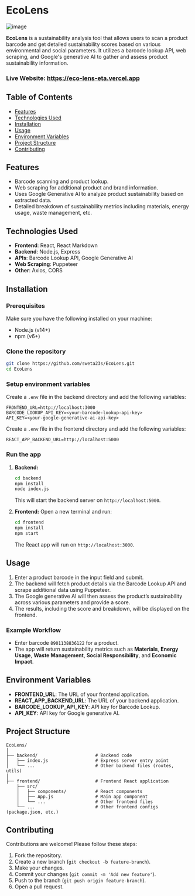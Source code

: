 # EcoLens

![image](https://github.com/user-attachments/assets/3921958c-776a-471a-82cf-b00295301113)

**EcoLens** is a sustainability analysis tool that allows users to scan a product barcode and get detailed sustainability scores based on various environmental and social parameters. It utilizes a barcode lookup API, web scraping, and Google's generative AI to gather and assess product sustainability information.

### Live Website: https://eco-lens-eta.vercel.app

## Table of Contents
- [Features](#features)
- [Technologies Used](#technologies-used)
- [Installation](#installation)
- [Usage](#usage)
- [Environment Variables](#environment-variables)
- [Project Structure](#project-structure)
- [Contributing](#contributing)



## Features
- Barcode scanning and product lookup.
- Web scraping for additional product and brand information.
- Uses Google Generative AI to analyze product sustainability based on extracted data.
- Detailed breakdown of sustainability metrics including materials, energy usage, waste management, etc.

## Technologies Used
- **Frontend**: React, React Markdown
- **Backend**: Node.js, Express
- **APIs**: Barcode Lookup API, Google Generative AI
- **Web Scraping**: Puppeteer
- **Other**: Axios, CORS

## Installation

### Prerequisites
Make sure you have the following installed on your machine:
- Node.js (v14+)
- npm (v6+)

### Clone the repository
```bash
git clone https://github.com/sweta23s/EcoLens.git
cd EcoLens
```

### Setup environment variables
Create a `.env` file in the backend directory and add the following variables:
```env
FRONTEND_URL=http://localhost:3000
BARCODE_LOOKUP_API_KEY=<your-barcode-lookup-api-key>
API_KEY=<your-google-generative-ai-api-key>
```

Create a `.env` file in the frontend directory and add the following variables:
```env
REACT_APP_BACKEND_URL=http://localhost:5000
```

### Run the app
1. **Backend:**
   ```bash
   cd backend
   npm install
   node index.js
   ```
   This will start the backend server on `http://localhost:5000`.

2. **Frontend:**
   Open a new terminal and run:
   ```bash
   cd frontend
   npm install
   npm start
   ```
   The React app will run on `http://localhost:3000`.

## Usage
1. Enter a product barcode in the input field and submit.
2. The backend will fetch product details via the Barcode Lookup API and scrape additional data using Puppeteer.
3. The Google generative AI will then assess the product’s sustainability across various parameters and provide a score.
4. The results, including the score and breakdown, will be displayed on the frontend.

### Example Workflow
- Enter barcode `8901138836122` for a product.
- The app will return sustainability metrics such as **Materials**, **Energy Usage**, **Waste Management**, **Social Responsibility**, and **Economic Impact**.

## Environment Variables
- **FRONTEND_URL**: The URL of your frontend application.
- **REACT_APP_BACKEND_URL**: The URL of your backend application.
- **BARCODE_LOOKUP_API_KEY**: API key for Barcode Lookup.
- **API_KEY**: API key for Google generative AI.

## Project Structure
```plaintext
EcoLens/
│
├── backend/                      # Backend code
│   ├── index.js                  # Express server entry point
│   └── ...                       # Other backend files (routes, utils)
│
├── frontend/                     # Frontend React application
    ├── src/
    │   ├── components/           # React components
    │   ├── App.js                # Main app component
    │   └── ...                   # Other frontend files
    └── ...                       # Other frontend configs (package.json, etc.)

```

## Contributing
Contributions are welcome! Please follow these steps:
1. Fork the repository.
2. Create a new branch (`git checkout -b feature-branch`).
3. Make your changes.
4. Commit your changes (`git commit -m 'Add new feature'`).
5. Push to the branch (`git push origin feature-branch`).
6. Open a pull request.
